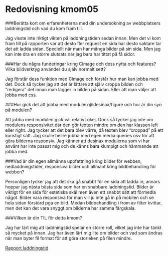 ---
---
Redovisning kmom05
=========================

###Berätta kort om erfarenheterna med din undersökning av webbplatsers laddningstid och vad du kom fram till.

Jag visste inte riktigt vikten på laddningstiden sedan innan. Men det vi kom fram till på rapporten var att desto fler request en sida har desto saktare tar det att ladda sidan. Speciellt när man har många bilder på sin sida. Men jag kan inte dra en större slutsats när jag bara har tittat på få sidor.

###Har du några funderingar kring Cimage och dess nytta och features? Vilka bildverktyg använder du själv normalt sett?

Jag förstår dess funktion med Cimage och förstår hur man kan jobba med det. Dock så tycker jag att det är lättare att själv croppa bilden och “redigera” det innan man lägger in bilden på sidan. Eller att man väljer att jobba med css.

###Hur gick det att jobba med modulen @desinax/figure och hur är din syn på modulen?

Att jobba med modulen gick väl relativt okej. Dock så tycker jag inte om modulens responsivitet där den gör texten mindre om den har klassen left eller right. Jag tycker att det bara blev värre, då texten blev “croppad” på ett konstigt sätt. Jag skulle hellre jobba med egen media queries osv för att göra bilderna responsiv. Jag känner att desinax modulerna som vi har använt har inte passat mig och de känns bara klumpigt och hämmande att jobba med.

###Vad är din egen allmänna uppfattning kring bilder för webben, nedladdningstider, responsiva bilder och allmänt kring bildbehandling för webben?

Personligen tycker jag att det ska gå snabbt för en sida att ladda in, annars hoppar jag nästa bästa sida som har en snabbare laddningstid. Bilder är viktigt för en sida för estetiska skäl men även ett snabbt sätt att förmedla något. Bilder vara responsiva för man vill ju inte gå in på mobilen och se hela sidan förstörd pga en bild. Medan bildbehandling i from av filter kvittar, men det kan det vara snyggt om bilderna har samma färgskala.

###Vilken är din TIL för detta kmom?

Jag har lärt mig att laddningstid spelar en större roll, vilket jag inte har tänkt så mycket på innan. Jag har även lärt mig lite om bilder och vad som ändras när man byter fil format för att göra storleken på filen mindre.


<a href="rapport\laddningstid">Rapport laddningstid</a>